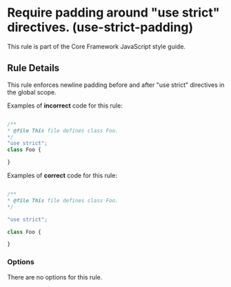 # Require padding around "use strict" directives. (use-strict-padding)

This rule is part of the Core Framework JavaScript style guide.

## Rule Details

This rule enforces newline padding before and after "use strict" directives in the global scope.

Examples of **incorrect** code for this rule:

```js

/**
* @file This file defines class Foo.
*/ 
"use strict";
class Foo {

}

```

Examples of **correct** code for this rule:

```js

/**
* @file This file defines class Foo.
*/

"use strict";

class Foo {

}

```


### Options

There are no options for this rule.
